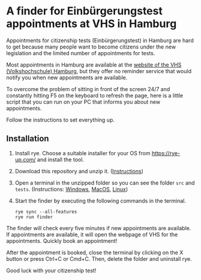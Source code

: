 # A finder for Einbürgerungstest appointments at VHS in Hamburg

Appointments for citizenship tests (Einbürgerungstest) in Hamburg are hard to get
because many people want to become citizens under the new legislation and the limited
number of appointments for tests.

Most appointments in Hamburg are available at the
[website of the VHS (Volkshochschule) Hamburg](https://www.vhs-hamburg.de/deutsch/einbuergerungstest-1058?o=date_asc),
but they offer no reminder service that would notify you when new appointments are
available.

To overcome the problem of sitting in front of the screen 24/7 and constantly hitting F5
on the keyboard to refresh the page, here is a little script that you can run on your PC
that informs you about new appointments.

Follow the instructions to set everything up.

## Installation

1. Install rye. Choose a suitable installer for your OS from https://rye-up.com/ and
   install the tool.

1. Download this repository and unzip it. ([Instructions](https://sites.northwestern.edu/researchcomputing/resources/downloading-from-github/))

1. Open a terminal in the unzipped folder so you can see the folder `src` and `tests`.
   (Instructions: [Windows](https://johnwargo.com/posts/2024/launch-windows-terminal/),
   [MacOS](https://support.apple.com/guide/terminal/open-new-terminal-windows-and-tabs-trmlb20c7888/mac#:~:text=On%20your%20Mac%2C%20open%20a,window%3A%20Choose%20Open%20in%20Terminal.),
   [Linux](https://www.youtube.com/watch?v=dHjWNcYT9vo))

1. Start the finder by executing the following commands in the terminal.

   ```console
   rye sync --all-features
   rye run finder
   ```

The finder will check every five minutes if new appointments are available. If
appointments are available, it will open the webpage of VHS for the appointments.
Quickly book an appointment!

After the appointment is booked, close the terminal by clicking on the X button or press
Ctrl+C or Cmd+C. Then, delete the folder and uninstall rye.

Good luck with your citizenship test!
